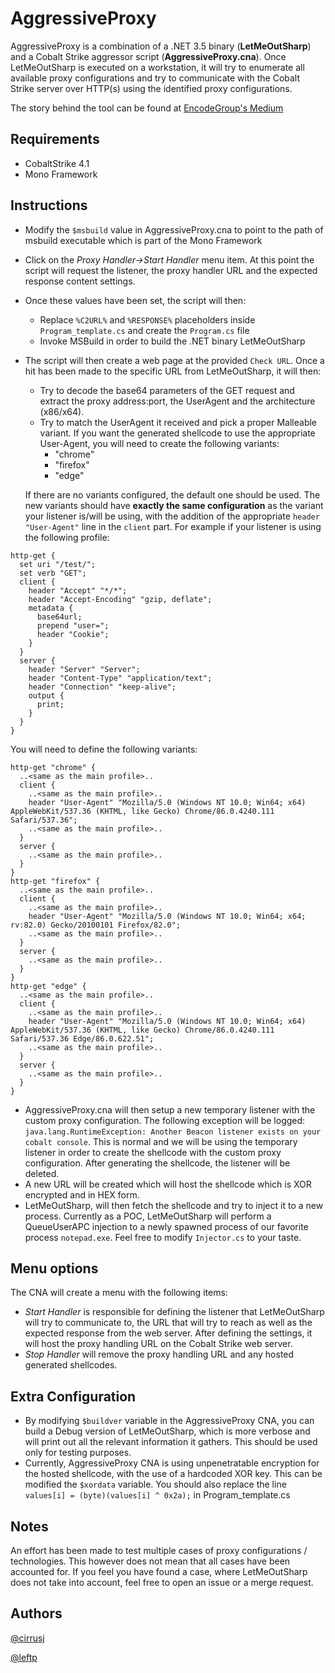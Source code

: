 # AggressiveProxy
AggressiveProxy is a combination of a .NET 3.5 binary (**LetMeOutSharp**) and a Cobalt Strike aggressor script (**AggressiveProxy.cna**). Once LetMeOutSharp is executed on a workstation, it will try to enumerate all available proxy configurations and try to communicate with the Cobalt Strike server over HTTP(s) using the identified proxy configurations.

The story behind the tool can be found at [EncodeGroup's Medium](https://medium.com/encode-threat-labs/aggressiveproxy-a-tale-of-two-proxies-and-a-sad-beacon-43042a04a0d0)

## Requirements
* CobaltStrike 4.1
* Mono Framework

## Instructions
* Modify the `$msbuild` value in AggressiveProxy.cna to point to the path of msbuild executable which is part of the Mono Framework
* Click on the *Proxy Handler->Start Handler* menu item. At this point the script will request the listener, the proxy handler URL and the expected response content settings.
* Once these values have been set, the script will then:
	* Replace `%C2URL%` and `%RESPONSE%` placeholders inside `Program_template.cs` and create the `Program.cs` file
	* Invoke MSBuild in order to build the .NET binary LetMeOutSharp
* The script will then create a web page at the provided `Check URL`. Once a hit has been made to the specific URL from LetMeOutSharp, it will then:
	* Try to decode the base64 parameters of the GET request and extract the proxy address:port, the UserAgent and the architecture (x86/x64).
	* Try to match the UserAgent it received and pick a proper Malleable variant. If you want the generated shellcode to use the appropriate User-Agent, you will need to create the following variants:
	  * "chrome"
	  * "firefox"
	  * "edge"
	
	If there are no variants configured, the default one should be used. The new variants should have **exactly the same configuration** as the variant your listener is/will be using, with the addition of the appropriate `header "User-Agent"` line in the `client` part.
	For example if your listener is using the following profile:
```
http-get {
  set uri "/test/";
  set verb "GET";
  client {
    header "Accept" "*/*";
    header "Accept-Encoding" "gzip, deflate";
    metadata {
      base64url;
      prepend "user=";
      header "Cookie";
    }
  }
  server {
    header "Server" "Server";
	header "Content-Type" "application/text";
	header "Connection" "keep-alive";
	output {
	  print;
	}
  }
}
```
You will need to define the following variants:
```
http-get "chrome" {
  ..<same as the main profile>..
  client {
    ..<same as the main profile>..
    header "User-Agent" "Mozilla/5.0 (Windows NT 10.0; Win64; x64) AppleWebKit/537.36 (KHTML, like Gecko) Chrome/86.0.4240.111 Safari/537.36";
    ..<same as the main profile>..
  }
  server {
    ..<same as the main profile>..
  }
}
http-get "firefox" {
  ..<same as the main profile>..
  client {
    ..<same as the main profile>..
    header "User-Agent" "Mozilla/5.0 (Windows NT 10.0; Win64; x64; rv:82.0) Gecko/20100101 Firefox/82.0";
    ..<same as the main profile>..
  }
  server {
    ..<same as the main profile>..
  }
}
http-get "edge" {
  ..<same as the main profile>..
  client {
    ..<same as the main profile>..
    header "User-Agent" "Mozilla/5.0 (Windows NT 10.0; Win64; x64) AppleWebKit/537.36 (KHTML, like Gecko) Chrome/86.0.4240.111 Safari/537.36 Edge/86.0.622.51";
    ..<same as the main profile>..
  }
  server {
    ..<same as the main profile>..
  }
}
```

* AggressiveProxy.cna will then setup a new temporary listener with the custom proxy configuration. The following exception will be logged: `java.lang.RuntimeException: Another Beacon listener exists on your cobalt console`. This is normal and we will be using the temporary listener in order to create the shellcode with the custom proxy configuration. After generating the shellcode, the listener will be deleted.
* A new URL will be created which will host the shellcode which is XOR encrypted and in HEX form.
* LetMeOutSharp, will then fetch the shellcode and try to inject it to a new process. Currently as a POC, LetMeOutSharp will perform a QueueUserAPC injection to a newly spawned process of our favorite process `notepad.exe`. Feel free to modify `Injector.cs` to your taste.

## Menu options
The CNA will create a menu with the following items:
  * *Start Handler* is responsible for defining the listener that LetMeOutSharp will try to communicate to, the URL that will try to reach as well as the expected response from the web server. After defining the settings, it will host the proxy handling URL on the Cobalt Strike web server.
  * *Stop Handler* will remove the proxy handling URL and any hosted generated shellcodes.

## Extra Configuration

* By modifying `$buildver` variable in the AggressiveProxy CNA, you can build a Debug version of LetMeOutSharp, which is more verbose and will print out all the relevant information it gathers. This should be used only for testing purposes.
* Currently, AggressiveProxy CNA is using unpenetratable encryption for the hosted shellcode, with the use of a hardcoded XOR key. This can be modified the `$xordata` variable. You should also replace the line `values[i] = (byte)(values[i] ^ 0x2a);` in Program_template.cs

## Notes
An effort has been made to test multiple cases of proxy configurations / technologies. This however does not mean that all cases have been accounted for. If you feel you have found a case, where LetMeOutSharp does not take into account, feel free to open an issue or a merge request.

## Authors

[@cirrusj](https://github.com/cirrusj)

[@leftp](https://github.com/leftp)
